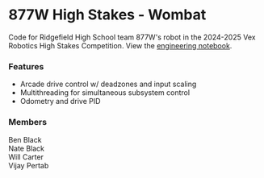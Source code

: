 # 877W High Stakes - Wombat
Code for Ridgefield High School team 877W's robot in the 2024-2025 Vex Robotics High Stakes Competition.
View the [engineering notebook](https://docs.google.com/presentation/d/1gjdb9jKGVN7LwCEG0gS7LXz1bB54daGa5yYWtdU0KSk/edit?usp=sharing).

### Features
- Arcade drive control w/ deadzones and input scaling
- Multithreading for simultaneous subsystem control
- Odometry and drive PID

### Members
Ben Black\
Nate Black\
Will Carter\
Vijay Pertab
